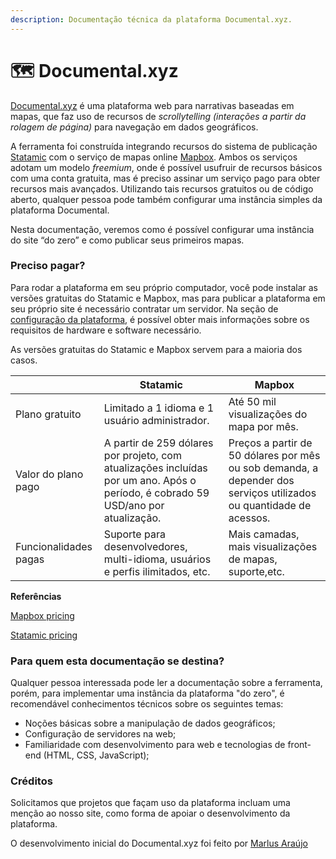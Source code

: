 ```yaml
---
description: Documentação técnica da plataforma Documental.xyz.
---
```


# 🗺 Documental.xyz

[Documental.xyz](https://documental.xyz) é uma plataforma web para narrativas baseadas em mapas, que faz uso de recursos de _scrollytelling (_interações a partir da rolagem de página_)_ para navegação em dados geográficos.&#x20;

A ferramenta foi construída integrando recursos do sistema de publicação [Statamic](https://statamic.com) com o serviço de mapas online [Mapbox](https://mapbox.com). Ambos os serviços adotam um modelo _freemium_, onde é possível usufruir de recursos básicos com uma conta gratuita, mas é preciso assinar um serviço pago para obter recursos mais avançados. Utilizando tais recursos gratuitos ou de código aberto, qualquer pessoa pode também configurar uma instância simples da plataforma Documental.&#x20;

Nesta documentação, veremos como é possível configurar uma instância do site “do zero” e como publicar seus primeiros mapas.

### Preciso pagar?
Para rodar a plataforma em seu próprio computador, você pode instalar as versões gratuitas do Statamic e Mapbox, mas para publicar a plataforma em seu próprio site é necessário contratar um servidor. Na seção de [configuração da plataforma](configuracao-da-plataforma.md), é possível obter mais informações sobre os requisitos de hardware e software necessário.

As versões gratuitas do Statamic e Mapbox servem para a maioria dos casos. 


|                       | Statamic                                                                                                                          | Mapbox                                                                                                             |
| --------------------- | --------------------------------------------------------------------------------------------------------------------------------- | ------------------------------------------------------------------------------------------------------------------ |
| Plano gratuito        | Limitado a 1 idioma e 1 usuário administrador.                                                                                    | Até 50 mil visualizações do mapa por mês.                                                                          |
| Valor do plano pago   | A partir de 259 dólares por projeto, com atualizações incluídas por um ano. Após o período, é cobrado 59 USD/ano por atualização. | Preços a partir de 50 dólares por mês ou sob demanda, a depender dos serviços utilizados ou quantidade de acessos. |
| Funcionalidades pagas | Suporte para desenvolvedores, multi-idioma, usuários e perfis ilimitados, etc.                                                    | Mais camadas, mais visualizações de mapas, suporte,etc.                                                            |


**Referências**

[Mapbox pricing](https://www.mapbox.com/pricing)

[Statamic pricing](https://statamic.com/pricing)

### Para quem esta documentação se destina?
Qualquer pessoa interessada pode ler a documentação sobre a ferramenta, porém, para implementar uma instância da plataforma "do zero", é recomendável conhecimentos técnicos sobre os seguintes temas:

* Noções básicas sobre a manipulação de dados geográficos;&#x20;
* Configuração de servidores na web;
* Familiaridade com desenvolvimento para web e tecnologias de front-end (HTML, CSS, JavaScript);&#x20;

### Créditos 
Solicitamos que projetos que façam uso da plataforma incluam uma menção ao nosso site, como forma de apoiar o desenvolvimento da plataforma.

O desenvolvimento inicial do Documental.xyz foi feito por [Marlus Araújo](https://github.com/sulram)
